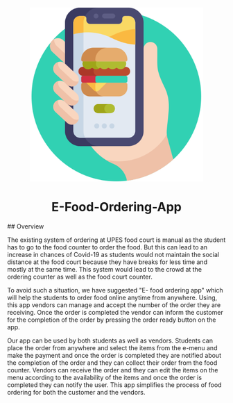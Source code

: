 

<p align="center">
  <img height="400"  src="https://github.com/Sumyak-Jain/E-Food-Ordering-App/blob/main/assets/mainphoto.png">
</p>

<h1 align="center">E-Food-Ordering-App</h1>
## Overview

The existing system of ordering at UPES food court is manual as the student has to go to the food counter to order the food. But this can lead to an increase in chances of Covid-19 as students would not maintain the social distance at the food court because they have breaks for less time and mostly at the same time. This system would lead to the crowd at the ordering counter as well as the food court counter.

To avoid such a situation, we have suggested "E- food ordering app" which will help the students to order food online anytime from anywhere. Using, this app vendors can manage and accept the number of the order they are receiving. Once the order is completed the vendor can inform the customer for the completion of the order by pressing the order ready button on the app. 

Our app can be used by both students as well as vendors. Students can place the order from anywhere and select the items from the e-menu and make the payment and once the order is completed they are notified about the completion of the order and they can collect their order from the food counter. Vendors can receive the order and they can edit the items on the menu according to the availability of the items and once the order is completed they can notify the user.
This app simplifies the process of food ordering for both the customer and the vendors.

